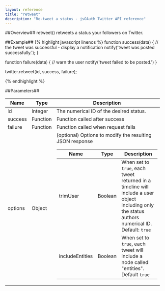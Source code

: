 ```yaml
---
layout: reference
title: "retweet"
description: "Re-tweet a status - jsOAuth Twitter API reference"
---
```


##Overview##
retweet() retweets a status your followers on Twitter.

##Example##
{% highlight javascript linenos %}
function success(data)
{
    // the tweet was successful - display a notification
    notify('tweet was posted successfully.');
}

function failure(data)
{
    // warn the user
    notify('tweet failed to be posted.')
}

twitter.retweet(id, success, failure);

{% endhighlight %}

##Parameters##
<table>
    <thead>
        <tr><th>Name</th><th>Type</th><th>Description</th></tr>
    </thead>
    <tbody>
        <tr><td class="name">id</td><td>Integer</td><td>The numerical ID of the desired status.</td></tr>
        <tr><td class="name">success</td><td>Function</td><td>Function called after success</td></tr>
        <tr><td class="name">failure</td><td>Function</td><td>Function called when request fails</td></tr>
        <tr>
            <td class="name">options</td><td>Object</td>
            <td>
                (optional) Options to modify the resulting JSON response
                <table>
                    <thead>
                        <tr><th>Name</th><th>Type</th><th>Description</th></tr>
                    </thead>
                    <tbody>
                        <tr><td class="name">trimUser</td><td>Boolean</td><td>When set to <code>true</code>, each tweet returned in a timeline will include a user object including only the status authors numerical ID. Default: <code>true</code></td></tr>
                        <tr><td class="name">includeEntities</td><td>Boolean</td><td>When set to <code>true</code>, each tweet will include a node called "entities". Default <code>true</code></td></tr>
                    </tbody>
                </table>
            </td>
        </tr>
    </tbody>
</table>